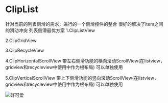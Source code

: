 # ClipList
针对当前的列表侧滑的需求，进行的一个侧滑控件的整合
很好的解决了item之间的滑动冲突
列表侧滑最优方案
1.ClipListView

2.ClipGridView

3.ClipRecycleView

4.ClipHorizontalScrollView
带左右侧滑功能的横向滚动ScrollView(在listview，gridview和recycleview中使用中作为根布局)
可以单独使用

5.ClipVerticalScrollView
带上下侧滑功能的竖向滚动ScrollView(在listview，gridview和recycleview中使用中作为根布局)
可以单独使用

![好可爱](http://upload-images.jianshu.io/upload_images/5636921-d043206ae8ab65dd.jpg?imageMogr2/auto-orient/strip%7CimageView2/2/w/1240)

